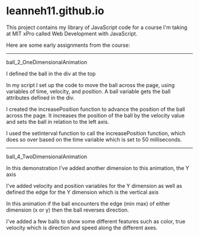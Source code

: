 # leanneh11.github.io

This project contains my library of JavaScript code for a course I'm taking at MIT xPro called Web Development with JavaScript.

Here are some early assignments from the course:

------------------------------------------------

ball_2_OneDimensionalAnimation

I defined the ball in the div at the top

In my script I set up the code to move the ball across the page, using variables of time, velocity, and position.
A ball variable gets the ball attributes defined in the div.

I created the increasePosition function to advance the position of the ball across the page.
It increases the position of the ball by the velocity value and sets the ball in relation to the left axis.

I used the setInterval function to call the increasePosition function, which does so over based on the time variable which is set to 50 milliseconds. 

-----------------------------------
ball_4_TwoDimensionalAnimation

In this demonstration I've added another dimension to this animation, the Y axis

I've added velocity and position variables for the Y dimension as well as defined the edge
for the Y dimension which is the vertical axis

In this animation if the ball encounters the edge (min max) of either dimension (x or y) then
the ball reverses direction.

I've added a few balls to show some different features such as color, true velocity which is 
direction and speed along the different axes.
